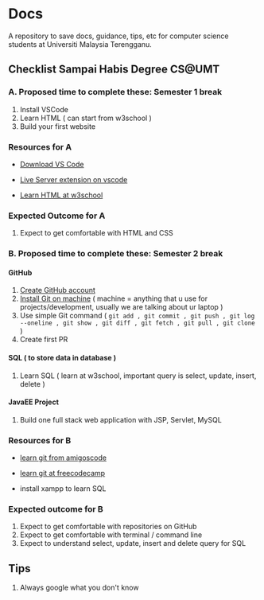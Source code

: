 # Docs

A repository to save docs, guidance, tips, etc for computer science students at Universiti Malaysia Terengganu.

## Checklist Sampai Habis Degree CS@UMT

### A. Proposed time to complete these: Semester 1 break

1. Install VSCode
2. Learn HTML ( can start from w3school )
3. Build your first website

### Resources for A

- [Download VS Code](https://code.visualstudio.com/)

- [Live Server extension on vscode](https://marketplace.visualstudio.com/items?itemName=ritwickdey.LiveServer)

- [Learn HTML at w3school](https://www.w3schools.com/html/)

### Expected Outcome for A

1. Expect to get comfortable with HTML and CSS

### B. Proposed time to complete these: Semester 2 break

#### GitHub

1. [Create GitHub account](https://github.com/)
2. [Install Git on machine](https://git-scm.com/downloads) ( machine = anything that u use for projects/development, usually we are talking about ur laptop )
3. Use simple Git command ( `git add , git commit , git push , git log --oneline , git show , git diff , git fetch , git pull , git clone` )
4. Create first PR

#### SQL ( to store data in database )

1. Learn SQL ( learn at w3school, important query is select, update, insert, delete )

#### JavaEE Project

1. Build one full stack web application with JSP, Servlet, MySQL

### Resources for B

- [learn git from amigoscode](https://www.youtube.com/watch?v=3fUbBnN_H2c)

- [learn git at freecodecamp](https://www.youtube.com/watch?v=RGOj5yH7evk)

- install xampp to learn SQL

### Expected outcome for B

1. Expect to get comfortable with repositories on GitHub
2. Expect to get comfortable with terminal / command line
3. Expect to understand select, update, insert and delete query for SQL

## Tips

1. Always google what you don't know
